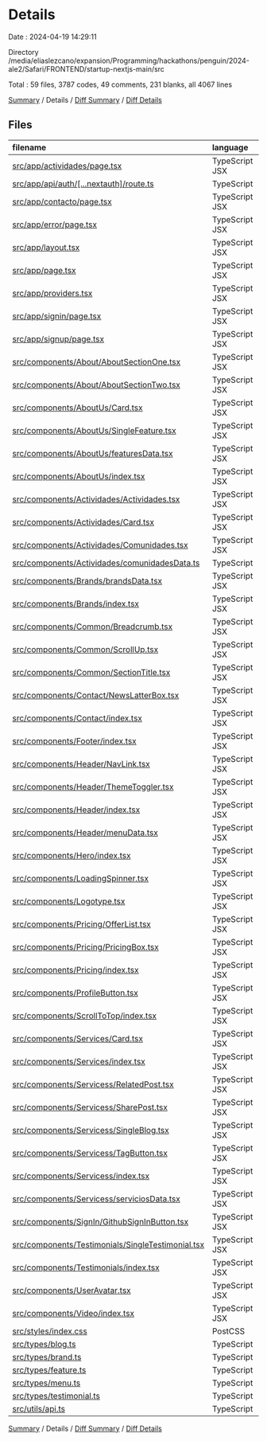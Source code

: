 # Details

Date : 2024-04-19 14:29:11

Directory /media/eliaslezcano/expansion/Programming/hackathons/penguin/2024-ale2/Safari/FRONTEND/startup-nextjs-main/src

Total : 59 files,  3787 codes, 49 comments, 231 blanks, all 4067 lines

[Summary](results.md) / Details / [Diff Summary](diff.md) / [Diff Details](diff-details.md)

## Files
| filename | language | code | comment | blank | total |
| :--- | :--- | ---: | ---: | ---: | ---: |
| [src/app/actividades/page.tsx](/src/app/actividades/page.tsx) | TypeScript JSX | 20 | 1 | 2 | 23 |
| [src/app/api/auth/[...nextauth]/route.ts](/src/app/api/auth/%5B...nextauth%5D/route.ts) | TypeScript | 39 | 0 | 6 | 45 |
| [src/app/contacto/page.tsx](/src/app/contacto/page.tsx) | TypeScript JSX | 19 | 1 | 6 | 26 |
| [src/app/error/page.tsx](/src/app/error/page.tsx) | TypeScript JSX | 533 | 1 | 5 | 539 |
| [src/app/layout.tsx](/src/app/layout.tsx) | TypeScript JSX | 36 | 4 | 7 | 47 |
| [src/app/page.tsx](/src/app/page.tsx) | TypeScript JSX | 28 | 1 | 3 | 32 |
| [src/app/providers.tsx](/src/app/providers.tsx) | TypeScript JSX | 18 | 1 | 3 | 22 |
| [src/app/signin/page.tsx](/src/app/signin/page.tsx) | TypeScript JSX | 129 | 0 | 7 | 136 |
| [src/app/signup/page.tsx](/src/app/signup/page.tsx) | TypeScript JSX | 147 | 0 | 7 | 154 |
| [src/components/About/AboutSectionOne.tsx](/src/components/About/AboutSectionOne.tsx) | TypeScript JSX | 68 | 0 | 8 | 76 |
| [src/components/About/AboutSectionTwo.tsx](/src/components/About/AboutSectionTwo.tsx) | TypeScript JSX | 14 | 0 | 4 | 18 |
| [src/components/AboutUs/Card.tsx](/src/components/AboutUs/Card.tsx) | TypeScript JSX | 72 | 0 | 2 | 74 |
| [src/components/AboutUs/SingleFeature.tsx](/src/components/AboutUs/SingleFeature.tsx) | TypeScript JSX | 20 | 0 | 3 | 23 |
| [src/components/AboutUs/featuresData.tsx](/src/components/AboutUs/featuresData.tsx) | TypeScript JSX | 94 | 0 | 2 | 96 |
| [src/components/AboutUs/index.tsx](/src/components/AboutUs/index.tsx) | TypeScript JSX | 39 | 5 | 4 | 48 |
| [src/components/Actividades/Actividades.tsx](/src/components/Actividades/Actividades.tsx) | TypeScript JSX | 38 | 0 | 5 | 43 |
| [src/components/Actividades/Card.tsx](/src/components/Actividades/Card.tsx) | TypeScript JSX | 89 | 4 | 6 | 99 |
| [src/components/Actividades/Comunidades.tsx](/src/components/Actividades/Comunidades.tsx) | TypeScript JSX | 64 | 0 | 1 | 65 |
| [src/components/Actividades/comunidadesData.ts](/src/components/Actividades/comunidadesData.ts) | TypeScript | 14 | 0 | 0 | 14 |
| [src/components/Brands/brandsData.tsx](/src/components/Brands/brandsData.tsx) | TypeScript JSX | 46 | 0 | 3 | 49 |
| [src/components/Brands/index.tsx](/src/components/Brands/index.tsx) | TypeScript JSX | 37 | 0 | 5 | 42 |
| [src/components/Common/Breadcrumb.tsx](/src/components/Common/Breadcrumb.tsx) | TypeScript JSX | 48 | 0 | 3 | 51 |
| [src/components/Common/ScrollUp.tsx](/src/components/Common/ScrollUp.tsx) | TypeScript JSX | 6 | 0 | 4 | 10 |
| [src/components/Common/SectionTitle.tsx](/src/components/Common/SectionTitle.tsx) | TypeScript JSX | 30 | 0 | 2 | 32 |
| [src/components/Contact/NewsLatterBox.tsx](/src/components/Contact/NewsLatterBox.tsx) | TypeScript JSX | 248 | 0 | 9 | 257 |
| [src/components/Contact/index.tsx](/src/components/Contact/index.tsx) | TypeScript JSX | 80 | 0 | 2 | 82 |
| [src/components/Footer/index.tsx](/src/components/Footer/index.tsx) | TypeScript JSX | 191 | 24 | 7 | 222 |
| [src/components/Header/NavLink.tsx](/src/components/Header/NavLink.tsx) | TypeScript JSX | 71 | 0 | 4 | 75 |
| [src/components/Header/ThemeToggler.tsx](/src/components/Header/ThemeToggler.tsx) | TypeScript JSX | 41 | 0 | 3 | 44 |
| [src/components/Header/index.tsx](/src/components/Header/index.tsx) | TypeScript JSX | 142 | 4 | 10 | 156 |
| [src/components/Header/menuData.tsx](/src/components/Header/menuData.tsx) | TypeScript JSX | 37 | 0 | 2 | 39 |
| [src/components/Hero/index.tsx](/src/components/Hero/index.tsx) | TypeScript JSX | 74 | 0 | 4 | 78 |
| [src/components/LoadingSpinner.tsx](/src/components/LoadingSpinner.tsx) | TypeScript JSX | 32 | 0 | 2 | 34 |
| [src/components/Logotype.tsx](/src/components/Logotype.tsx) | TypeScript JSX | 32 | 0 | 3 | 35 |
| [src/components/Pricing/OfferList.tsx](/src/components/Pricing/OfferList.tsx) | TypeScript JSX | 27 | 0 | 4 | 31 |
| [src/components/Pricing/PricingBox.tsx](/src/components/Pricing/PricingBox.tsx) | TypeScript JSX | 78 | 0 | 3 | 81 |
| [src/components/Pricing/index.tsx](/src/components/Pricing/index.tsx) | TypeScript JSX | 155 | 0 | 7 | 162 |
| [src/components/ProfileButton.tsx](/src/components/ProfileButton.tsx) | TypeScript JSX | 82 | 0 | 4 | 86 |
| [src/components/ScrollToTop/index.tsx](/src/components/ScrollToTop/index.tsx) | TypeScript JSX | 35 | 3 | 8 | 46 |
| [src/components/Services/Card.tsx](/src/components/Services/Card.tsx) | TypeScript JSX | 92 | 0 | 2 | 94 |
| [src/components/Services/index.tsx](/src/components/Services/index.tsx) | TypeScript JSX | 44 | 0 | 3 | 47 |
| [src/components/Servicess/RelatedPost.tsx](/src/components/Servicess/RelatedPost.tsx) | TypeScript JSX | 35 | 0 | 3 | 38 |
| [src/components/Servicess/SharePost.tsx](/src/components/Servicess/SharePost.tsx) | TypeScript JSX | 59 | 0 | 2 | 61 |
| [src/components/Servicess/SingleBlog.tsx](/src/components/Servicess/SingleBlog.tsx) | TypeScript JSX | 56 | 0 | 3 | 59 |
| [src/components/Servicess/TagButton.tsx](/src/components/Servicess/TagButton.tsx) | TypeScript JSX | 11 | 0 | 2 | 13 |
| [src/components/Servicess/index.tsx](/src/components/Servicess/index.tsx) | TypeScript JSX | 27 | 0 | 4 | 31 |
| [src/components/Servicess/serviciosData.tsx](/src/components/Servicess/serviciosData.tsx) | TypeScript JSX | 46 | 0 | 2 | 48 |
| [src/components/SignIn/GithubSignInButton.tsx](/src/components/SignIn/GithubSignInButton.tsx) | TypeScript JSX | 43 | 0 | 3 | 46 |
| [src/components/Testimonials/SingleTestimonial.tsx](/src/components/Testimonials/SingleTestimonial.tsx) | TypeScript JSX | 40 | 0 | 5 | 45 |
| [src/components/Testimonials/index.tsx](/src/components/Testimonials/index.tsx) | TypeScript JSX | 179 | 0 | 5 | 184 |
| [src/components/UserAvatar.tsx](/src/components/UserAvatar.tsx) | TypeScript JSX | 51 | 0 | 3 | 54 |
| [src/components/Video/index.tsx](/src/components/Video/index.tsx) | TypeScript JSX | 58 | 0 | 9 | 67 |
| [src/styles/index.css](/src/styles/index.css) | PostCSS | 26 | 0 | 8 | 34 |
| [src/types/blog.ts](/src/types/blog.ts) | TypeScript | 14 | 0 | 2 | 16 |
| [src/types/brand.ts](/src/types/brand.ts) | TypeScript | 7 | 0 | 1 | 8 |
| [src/types/feature.ts](/src/types/feature.ts) | TypeScript | 6 | 0 | 1 | 7 |
| [src/types/menu.ts](/src/types/menu.ts) | TypeScript | 8 | 0 | 1 | 9 |
| [src/types/testimonial.ts](/src/types/testimonial.ts) | TypeScript | 8 | 0 | 1 | 9 |
| [src/utils/api.ts](/src/utils/api.ts) | TypeScript | 4 | 0 | 1 | 5 |

[Summary](results.md) / Details / [Diff Summary](diff.md) / [Diff Details](diff-details.md)